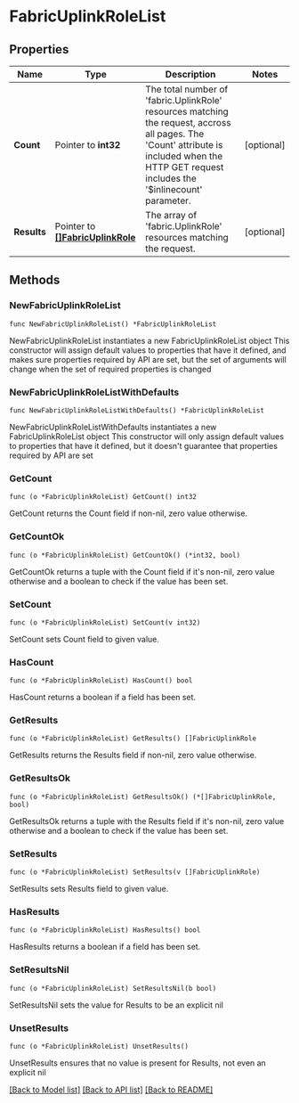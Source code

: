 # FabricUplinkRoleList

## Properties

Name | Type | Description | Notes
------------ | ------------- | ------------- | -------------
**Count** | Pointer to **int32** | The total number of &#39;fabric.UplinkRole&#39; resources matching the request, accross all pages. The &#39;Count&#39; attribute is included when the HTTP GET request includes the &#39;$inlinecount&#39; parameter. | [optional] 
**Results** | Pointer to [**[]FabricUplinkRole**](FabricUplinkRole.md) | The array of &#39;fabric.UplinkRole&#39; resources matching the request. | [optional] 

## Methods

### NewFabricUplinkRoleList

`func NewFabricUplinkRoleList() *FabricUplinkRoleList`

NewFabricUplinkRoleList instantiates a new FabricUplinkRoleList object
This constructor will assign default values to properties that have it defined,
and makes sure properties required by API are set, but the set of arguments
will change when the set of required properties is changed

### NewFabricUplinkRoleListWithDefaults

`func NewFabricUplinkRoleListWithDefaults() *FabricUplinkRoleList`

NewFabricUplinkRoleListWithDefaults instantiates a new FabricUplinkRoleList object
This constructor will only assign default values to properties that have it defined,
but it doesn't guarantee that properties required by API are set

### GetCount

`func (o *FabricUplinkRoleList) GetCount() int32`

GetCount returns the Count field if non-nil, zero value otherwise.

### GetCountOk

`func (o *FabricUplinkRoleList) GetCountOk() (*int32, bool)`

GetCountOk returns a tuple with the Count field if it's non-nil, zero value otherwise
and a boolean to check if the value has been set.

### SetCount

`func (o *FabricUplinkRoleList) SetCount(v int32)`

SetCount sets Count field to given value.

### HasCount

`func (o *FabricUplinkRoleList) HasCount() bool`

HasCount returns a boolean if a field has been set.

### GetResults

`func (o *FabricUplinkRoleList) GetResults() []FabricUplinkRole`

GetResults returns the Results field if non-nil, zero value otherwise.

### GetResultsOk

`func (o *FabricUplinkRoleList) GetResultsOk() (*[]FabricUplinkRole, bool)`

GetResultsOk returns a tuple with the Results field if it's non-nil, zero value otherwise
and a boolean to check if the value has been set.

### SetResults

`func (o *FabricUplinkRoleList) SetResults(v []FabricUplinkRole)`

SetResults sets Results field to given value.

### HasResults

`func (o *FabricUplinkRoleList) HasResults() bool`

HasResults returns a boolean if a field has been set.

### SetResultsNil

`func (o *FabricUplinkRoleList) SetResultsNil(b bool)`

 SetResultsNil sets the value for Results to be an explicit nil

### UnsetResults
`func (o *FabricUplinkRoleList) UnsetResults()`

UnsetResults ensures that no value is present for Results, not even an explicit nil

[[Back to Model list]](../README.md#documentation-for-models) [[Back to API list]](../README.md#documentation-for-api-endpoints) [[Back to README]](../README.md)


